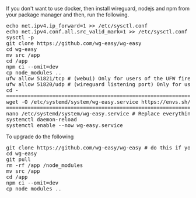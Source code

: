 If you don't want to use docker, then install wireguard, nodejs and npm from your package manager and then, run the following.
<pre>
echo net.ipv4.ip_forward=1 >> /etc/sysctl.conf
echo net.ipv4.conf.all.src_valid_mark=1 >> /etc/sysctl.conf
sysctl -p
git clone https://github.com/wg-easy/wg-easy
cd wg-easy
mv src /app
cd /app
npm ci --omit=dev
cp node_modules ..
ufw allow 51821/tcp # (webui) Only for users of the UFW firewall
ufw allow 51820/udp # (wireguard listening port) Only for users of the UFW firewall
cd -
================================================================================
wget -O /etc/systemd/system/wg-easy.service https://envs.sh/QQK.txt  <--broke??
================================================================================
nano /etc/systemd/system/wg-easy.service # Replace everything that is marked as 'REPLACEME' and tweak it to your liking
systemctl daemon-reload
systemctl enable --now wg-easy.service
</pre>

To upgrade do the following
<pre>
git clone https://github.com/wg-easy/wg-easy # do this if you dont have the repository cloned aldready
cd wg-easy
git pull
rm -rf /app /node_modules
mv src /app
cd /app
npm ci --omit=dev
cp node_modules ..
</pre>
